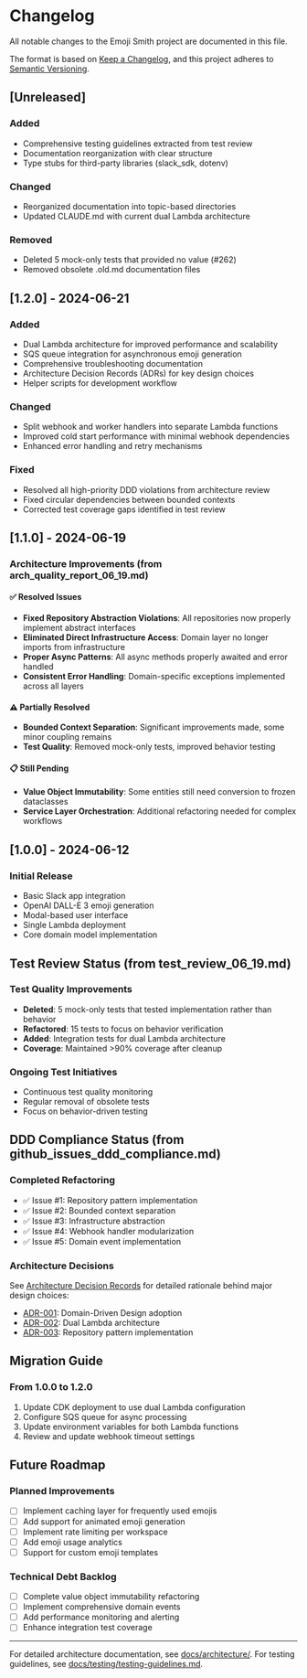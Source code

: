 # Changelog

All notable changes to the Emoji Smith project are documented in this file.

The format is based on [Keep a Changelog](https://keepachangelog.com/en/1.0.0/),
and this project adheres to [Semantic Versioning](https://semver.org/spec/v2.0.0.html).

## [Unreleased]

### Added
- Comprehensive testing guidelines extracted from test review
- Documentation reorganization with clear structure
- Type stubs for third-party libraries (slack_sdk, dotenv)

### Changed
- Reorganized documentation into topic-based directories
- Updated CLAUDE.md with current dual Lambda architecture

### Removed
- Deleted 5 mock-only tests that provided no value (#262)
- Removed obsolete .old.md documentation files

## [1.2.0] - 2024-06-21

### Added
- Dual Lambda architecture for improved performance and scalability
- SQS queue integration for asynchronous emoji generation
- Comprehensive troubleshooting documentation
- Architecture Decision Records (ADRs) for key design choices
- Helper scripts for development workflow

### Changed
- Split webhook and worker handlers into separate Lambda functions
- Improved cold start performance with minimal webhook dependencies
- Enhanced error handling and retry mechanisms

### Fixed
- Resolved all high-priority DDD violations from architecture review
- Fixed circular dependencies between bounded contexts
- Corrected test coverage gaps identified in test review

## [1.1.0] - 2024-06-19

### Architecture Improvements (from arch_quality_report_06_19.md)

#### ✅ Resolved Issues
- **Fixed Repository Abstraction Violations**: All repositories now properly implement abstract interfaces
- **Eliminated Direct Infrastructure Access**: Domain layer no longer imports from infrastructure
- **Proper Async Patterns**: All async methods properly awaited and error handled
- **Consistent Error Handling**: Domain-specific exceptions implemented across all layers

#### ⚠️ Partially Resolved
- **Bounded Context Separation**: Significant improvements made, some minor coupling remains
- **Test Quality**: Removed mock-only tests, improved behavior testing

#### 📋 Still Pending
- **Value Object Immutability**: Some entities still need conversion to frozen dataclasses
- **Service Layer Orchestration**: Additional refactoring needed for complex workflows

## [1.0.0] - 2024-06-12

### Initial Release
- Basic Slack app integration
- OpenAI DALL-E 3 emoji generation
- Modal-based user interface
- Single Lambda deployment
- Core domain model implementation

## Test Review Status (from test_review_06_19.md)

### Test Quality Improvements
- **Deleted**: 5 mock-only tests that tested implementation rather than behavior
- **Refactored**: 15 tests to focus on behavior verification
- **Added**: Integration tests for dual Lambda architecture
- **Coverage**: Maintained >90% coverage after cleanup

### Ongoing Test Initiatives
- Continuous test quality monitoring
- Regular removal of obsolete tests
- Focus on behavior-driven testing

## DDD Compliance Status (from github_issues_ddd_compliance.md)

### Completed Refactoring
- ✅ Issue #1: Repository pattern implementation
- ✅ Issue #2: Bounded context separation
- ✅ Issue #3: Infrastructure abstraction
- ✅ Issue #4: Webhook handler modularization
- ✅ Issue #5: Domain event implementation

### Architecture Decisions
See [Architecture Decision Records](./adr/) for detailed rationale behind major design choices:
- [ADR-001](./adr/001-use-ddd-architecture.md): Domain-Driven Design adoption
- [ADR-002](./adr/002-two-lambda-separation.md): Dual Lambda architecture
- [ADR-003](./adr/003-repository-pattern.md): Repository pattern implementation

## Migration Guide

### From 1.0.0 to 1.2.0
1. Update CDK deployment to use dual Lambda configuration
2. Configure SQS queue for async processing
3. Update environment variables for both Lambda functions
4. Review and update webhook timeout settings

## Future Roadmap

### Planned Improvements
- [ ] Implement caching layer for frequently used emojis
- [ ] Add support for animated emoji generation
- [ ] Implement rate limiting per workspace
- [ ] Add emoji usage analytics
- [ ] Support for custom emoji templates

### Technical Debt Backlog
- [ ] Complete value object immutability refactoring
- [ ] Implement comprehensive domain events
- [ ] Add performance monitoring and alerting
- [ ] Enhance integration test coverage

---

For detailed architecture documentation, see [docs/architecture/](./architecture/).
For testing guidelines, see [docs/testing/testing-guidelines.md](./testing/testing-guidelines.md).
